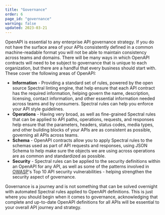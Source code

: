 ```yaml
---
title: "Governance"
order: 6
page_id: "governance"
warning: false
updated: 2023-03-21
---
```


OpenAPI is essential to any enterprise API governance strategy. If you do not have the surface area of your APIs consistently defined in a common machine-readable format you will not be able to maintain consistency across teams and domains. There will be many ways in which OpenAPI contracts will need to be subject to governance that is unique to each organization, but there are a handful that every business should start with. These cover the following areas of OpenAPI:

* **Information** - Providing a standard set of rules, powered by the open source Spectral linting engine, that help ensure that each API contract has the required information, helping govern the name, description, licensing, contact information, and other essential information needed across teams and by consumers. Spectral rules can help you enforce your API style guidelines.
* **Operations** - Having very broad, as well as fine-grained Spectral rules that can be applied to API paths, operations, requests, and responses help ensure that the parameters, headers, status codes, media types, and other building blocks of your APIs are as consistent as possible, governing all APIs across teams.
* **Schema** - OpenAPI contracts allow you to apply Spectral rules to the schemas used as part of API requests and responses, using JSON Schema to help make sure the objects we are using across operations are as common and standardized as possible.
* **Security** - Spectral rules can be applied to the security definitions within an OpenAPI for any API, as well as some of the patterns involved in [OWASP](https://owasp.org/)'s Top 10 API security vulnerabilities - helping strengthen the security aspect of governance.

Governance is a journey and is not something that can be solved overnight with automated Spectral rules applied to OpenAPI definitions. This is just where you should begin when it comes to governance, acknowledging that complete and up-to-date OpenAPI definitions for all APIs will be essential to your overall API journey and strategy.
